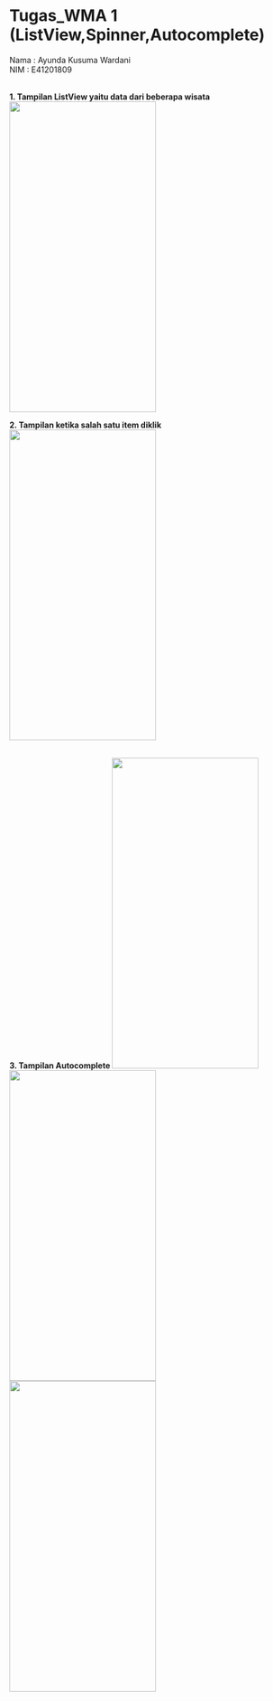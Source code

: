 # Tugas_WMA 1 (ListView,Spinner,Autocomplete)
Nama : Ayunda Kusuma Wardani<br/>
NIM  : E41201809 <br/><br/>

<b>1. Tampilan ListView yaitu data dari beberapa wisata </b><br/>
<img src="https://user-images.githubusercontent.com/47249108/135790260-01761b8c-0d14-4734-a41f-e9c0129a561d.jpg" width="260" height="550">
<br/>

<b>2. Tampilan ketika salah satu item diklik</b><br/>
<img src="https://user-images.githubusercontent.com/47249108/135790238-1b46e97c-7e00-4e19-9c7f-2d4c30206bad.jpg" width="260" height="550">

<br/>
<b>3. Tampilan Autocomplete </b>
<img src="https://user-images.githubusercontent.com/47249108/135790252-f464fe16-a99f-4f0a-8848-5508d02bc456.jpg" width="260" height="550"><img src="https://user-images.githubusercontent.com/47249108/135790263-c4f27a65-432c-44e8-b04e-3504447e1b68.jpg" width="260" height="550">

<br/>
<img src="https://user-images.githubusercontent.com/47249108/135790245-94c80eab-c2c1-43a0-9014-334adee99882.jpg" width="260" height="550">


